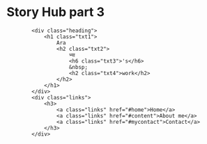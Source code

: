# Story Hub part 3


      
            <div class="heading">
                <h1 class="txt1">
                    Ara
                    <h2 class="txt2">
                        भ्या
                        <h6 class="txt3">'s</h6>
                        &nbsp;
                        <h2 class="txt4">work</h2>
                    </h2>
                </h1>
            </div>
            <div class="links">
                <h3>
                    <a class="links" href="#home">Home</a>
                    <a class="links" href="#content">About me</a>
                    <a class="links" href="#mycontact">Contact</a>
                </h3>
            </div>
        

